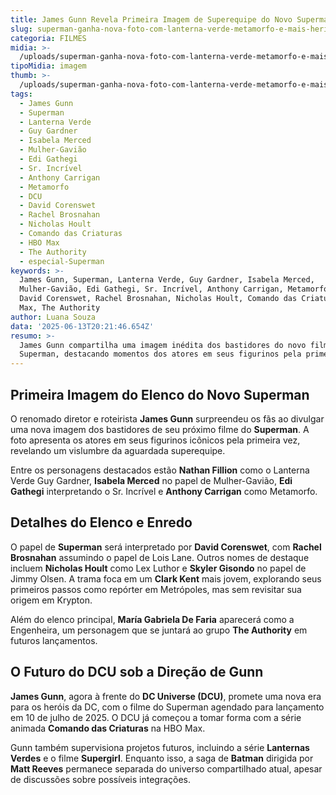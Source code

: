 ```yaml
---
title: James Gunn Revela Primeira Imagem de Superequipe do Novo Superman
slug: superman-ganha-nova-foto-com-lanterna-verde-metamorfo-e-mais-heris
categoria: FILMES
midia: >-
  /uploads/superman-ganha-nova-foto-com-lanterna-verde-metamorfo-e-mais-heris-thumb.png
tipoMidia: imagem
thumb: >-
  /uploads/superman-ganha-nova-foto-com-lanterna-verde-metamorfo-e-mais-heris-thumb.png
tags:
  - James Gunn
  - Superman
  - Lanterna Verde
  - Guy Gardner
  - Isabela Merced
  - Mulher-Gavião
  - Edi Gathegi
  - Sr. Incrível
  - Anthony Carrigan
  - Metamorfo
  - DCU
  - David Corenswet
  - Rachel Brosnahan
  - Nicholas Hoult
  - Comando das Criaturas
  - HBO Max
  - The Authority
  - especial-Superman
keywords: >-
  James Gunn, Superman, Lanterna Verde, Guy Gardner, Isabela Merced,
  Mulher-Gavião, Edi Gathegi, Sr. Incrível, Anthony Carrigan, Metamorfo, DCU,
  David Corenswet, Rachel Brosnahan, Nicholas Hoult, Comando das Criaturas, HBO
  Max, The Authority
author: Luana Souza
data: '2025-06-13T20:21:46.654Z'
resumo: >-
  James Gunn compartilha uma imagem inédita dos bastidores do novo filme do
  Superman, destacando momentos dos atores em seus figurinos pela primeira vez.
---
```


## Primeira Imagem do Elenco do Novo Superman

O renomado diretor e roteirista **James Gunn** surpreendeu os fãs ao divulgar uma nova imagem dos bastidores de seu próximo filme do **Superman**. A foto apresenta os atores em seus figurinos icônicos pela primeira vez, revelando um vislumbre da aguardada superequipe.

Entre os personagens destacados estão **Nathan Fillion** como o Lanterna Verde Guy Gardner, **Isabela Merced** no papel de Mulher-Gavião, **Edi Gathegi** interpretando o Sr. Incrível e **Anthony Carrigan** como Metamorfo.

## Detalhes do Elenco e Enredo

O papel de **Superman** será interpretado por **David Corenswet**, com **Rachel Brosnahan** assumindo o papel de Lois Lane. Outros nomes de destaque incluem **Nicholas Hoult** como Lex Luthor e **Skyler Gisondo** no papel de Jimmy Olsen. A trama foca em um **Clark Kent** mais jovem, explorando seus primeiros passos como repórter em Metrópoles, mas sem revisitar sua origem em Krypton.

Além do elenco principal, **María Gabriela De Faria** aparecerá como a Engenheira, um personagem que se juntará ao grupo **The Authority** em futuros lançamentos.

## O Futuro do DCU sob a Direção de Gunn

**James Gunn**, agora à frente do **DC Universe (DCU)**, promete uma nova era para os heróis da DC, com o filme do Superman agendado para lançamento em 10 de julho de 2025. O DCU já começou a tomar forma com a série animada **Comando das Criaturas** na HBO Max.

Gunn também supervisiona projetos futuros, incluindo a série **Lanternas Verdes** e o filme **Supergirl**. Enquanto isso, a saga de **Batman** dirigida por **Matt Reeves** permanece separada do universo compartilhado atual, apesar de discussões sobre possíveis integrações.

